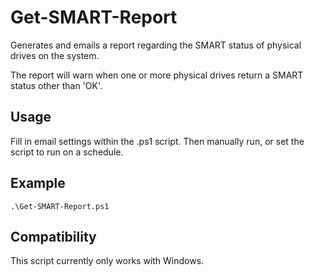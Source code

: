 # Get-SMART-Report
Generates and emails a report regarding the SMART status of physical drives on the system.

The report will warn when one or more physical drives return a SMART status other than 'OK'.

## Usage
Fill in email settings within the .ps1 script. Then manually run, or set the script to run on a schedule.

## Example
`.\Get-SMART-Report.ps1`

## Compatibility
This script currently only works with Windows.